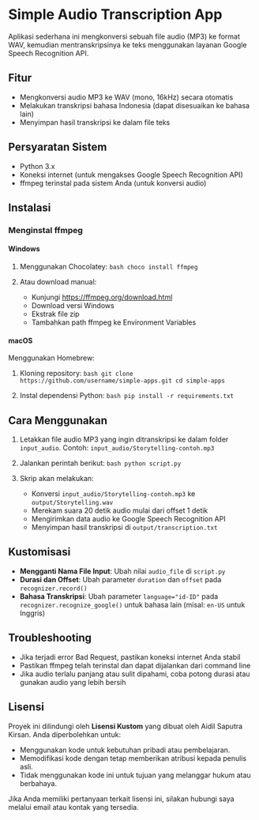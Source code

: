 # Simple Audio Transcription App

Aplikasi sederhana ini mengkonversi sebuah file audio (MP3) ke format WAV, kemudian mentranskripsinya ke teks menggunakan layanan Google Speech Recognition API.

## Fitur

- Mengkonversi audio MP3 ke WAV (mono, 16kHz) secara otomatis
- Melakukan transkripsi bahasa Indonesia (dapat disesuaikan ke bahasa lain)
- Menyimpan hasil transkripsi ke dalam file teks

## Persyaratan Sistem

- Python 3.x
- Koneksi internet (untuk mengakses Google Speech Recognition API)
- ffmpeg terinstal pada sistem Anda (untuk konversi audio)

## Instalasi

### Menginstal ffmpeg

#### Windows
1. Menggunakan Chocolatey:   ```bash
   choco install ffmpeg   ```
   
2. Atau download manual:
   - Kunjungi https://ffmpeg.org/download.html
   - Download versi Windows
   - Ekstrak file zip
   - Tambahkan path ffmpeg ke Environment Variables

#### macOS
Menggunakan Homebrew:

1. Kloning repository:   ```bash
   git clone https://github.com/username/simple-apps.git
   cd simple-apps   ```

2. Instal dependensi Python:   ```bash
   pip install -r requirements.txt   ```

## Cara Menggunakan

1. Letakkan file audio MP3 yang ingin ditranskripsi ke dalam folder `input_audio`. 
   Contoh: `input_audio/Storytelling-contoh.mp3`

2. Jalankan perintah berikut:   ```bash
   python script.py   ```

3. Skrip akan melakukan:
   - Konversi `input_audio/Storytelling-contoh.mp3` ke `output/Storytelling.wav`
   - Merekam suara 20 detik audio mulai dari offset 1 detik
   - Mengirimkan data audio ke Google Speech Recognition API
   - Menyimpan hasil transkripsi di `output/transcription.txt`

## Kustomisasi

- **Mengganti Nama File Input**: Ubah nilai `audio_file` di `script.py`
- **Durasi dan Offset**: Ubah parameter `duration` dan `offset` pada `recognizer.record()`
- **Bahasa Transkripsi**: Ubah parameter `language="id-ID"` pada `recognizer.recognize_google()` untuk bahasa lain (misal: `en-US` untuk Inggris)

## Troubleshooting

- Jika terjadi error Bad Request, pastikan koneksi internet Anda stabil
- Pastikan ffmpeg telah terinstal dan dapat dijalankan dari command line
- Jika audio terlalu panjang atau sulit dipahami, coba potong durasi atau gunakan audio yang lebih bersih

## Lisensi

Proyek ini dilindungi oleh **Lisensi Kustom** yang dibuat oleh Aidil Saputra Kirsan. Anda diperbolehkan untuk:
- Menggunakan kode untuk kebutuhan pribadi atau pembelajaran.
- Memodifikasi kode dengan tetap memberikan atribusi kepada penulis asli.
- Tidak menggunakan kode ini untuk tujuan yang melanggar hukum atau berbahaya.

Jika Anda memiliki pertanyaan terkait lisensi ini, silakan hubungi saya melalui email atau kontak yang tersedia.